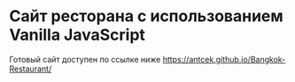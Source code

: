# Сайт ресторана с использованием Vanilla JavaScript

Готовый сайт доступен по ссылке ниже
https://antcek.github.io/Bangkok-Restaurant/

